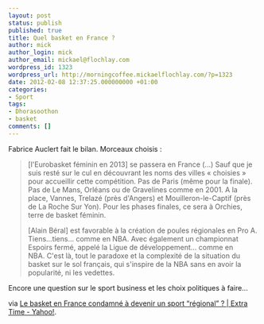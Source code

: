```yaml
---
layout: post
status: publish
published: true
title: Quel basket en France ?
author: mick
author_login: mick
author_email: mickael@flochlay.com
wordpress_id: 1323
wordpress_url: http://morningcoffee.mickaelflochlay.com/?p=1323
date: 2012-02-08 12:37:25.000000000 +01:00
categories:
- Sport
tags:
- Dhorasoothon
- basket
comments: []
---
```

Fabrice Auclert fait le bilan. Morceaux choisis :
<blockquote>[l'Eurobasket féminin en 2013] se passera en France (...) Sauf que je suis resté sur le cul en découvrant les noms des villes « choisies » pour accueillir cette compétition. Pas de Paris (même pour la finale). Pas de Le Mans, Orléans ou de Gravelines comme en 2001. A la place, Vannes, Trelazé (près d'Angers) et Mouilleron-le-Captif (près de La Roche Sur Yon). Pour les phases finales, ce sera à Orchies, terre de basket féminin.

[Alain Béral] est favorable à la création de poules régionales en Pro A. Tiens...tiens... comme en NBA. Avec également un championnat Espoirs fermé, appelé la Ligue de développement... comme en NBA. C'est là, tout le paradoxe et la complexité de la situation du basket sur le sol français, qui s'inspire de la NBA sans en avoir la popularité, ni les vedettes.</blockquote>
Encore une question sur le sport business et les choix politiques à faire...

via <a href="http://fr.sports.yahoo.com/blogs/extra-time/basket-france-devient-sport-r%C3%A9gional-141615407.html;_ylt=AnZ2tEfNoYT8yEJ7tE7MFQ3.kq1_;_ylu=X3oDMTFlajIzMXJxBG1pdANCTE9HUyBCbG9ncyBJbmRleARwb3MDMQRzZWMDTWVkaWFCbG9nSW5kZXg-;_ylg=X3oDMTFvNjc1cHJhBGludGwDZnIEbGFuZwNmci1mcgRwc3RhaWQDBHBzdGNhdANibG9nBHB0A3NlY3Rpb25zBHRlc3QD;_ylv=3">Le basket en France condamné à devenir un sport “régional” ? | Extra Time - Yahoo!</a>.
